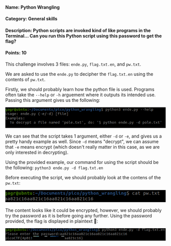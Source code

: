 #### Name: Python Wrangling
#### Category: General skills
#### Description: Python scripts are invoked kind of like programs in the Terminal... Can you run this Python script using this password to get the flag?
#### Points: 10

This challenge involves 3 files: `ende.py`, `flag.txt.en`, and `pw.txt`. 

We are asked to use the `ende.py` to decipher the `flag.txt.en` using the contents of `pw.txt`.

Firstly, we should probably learn how the python file is used. Programs often take the `--help` or `-h` arguement where
it outputs its intended use. Passing this argument gives us the following:

![](https://github.com/GGrottan/PicoCTF-writeups/blob/main/General%20skills/Python%20Wrangling/img/help_output.png)

We can see that the script takes 1 argument, either `-d` or `-e`, and gives us a pretty handy example as well.
Since `-d` means "decrypt", we can assume that `-e` means encrypt (which doesn't really matter in this case, as we are only interested in decrypting).

Using the provided example, our command for using the script should be the following: `python3 ende.py -d flag.txt.en`

Before executing the script, we should probably look at the contens of the `pw.txt`: 

![](https://github.com/GGrottan/PicoCTF-writeups/blob/main/General%20skills/Python%20Wrangling/img/pw_content.png)

The content looks like it could be encrypted, however, we should probably try the password as it is before going any further.
Using the password provided, the flag is displayed in plaintext 🚩:

![](https://github.com/GGrottan/PicoCTF-writeups/blob/main/General%20skills/Python%20Wrangling/img/flag.png)

